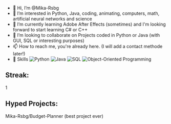 - 👋 Hi, I’m @Mika-Rsbg
- 👀 I’m interested in Python, Java, coding, animating, computers, math, artificial neural networks and science
- 🌱 I’m currently learning Adobe After Effects (sometimes) and I'm looking forward to start learning C# or C++
- 💞️ I’m looking to collaborate on Projects coded in Python or Java (with GUI, SQL or interesting purposes)
- 📫 How to reach me, you're already here. (I will add a contact methode later!)
- 🚀 Skills ![Python](https://img.shields.io/badge/Python-blue) ![Java](https://img.shields.io/badge/Java-red) ![SQL](https://img.shields.io/badge/SQL-orange) ![Object-Oriented Programming](https://img.shields.io/badge/OOP-green)

## Streak:
1

## Hyped Projects:
Mika-Rsbg/Budget-Planner (best project ever)

<!---
Mika-Rsbg/Mika-Rsbg is a ✨ special ✨ repository because its `README.md` (this file) appears on your GitHub profile.
You can click the Preview link to take a look at your changes.
--->
